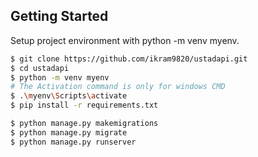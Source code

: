 
## Getting Started


Setup project environment with python -m venv myenv.


```bash
$ git clone https://github.com/ikram9820/ustadapi.git
$ cd ustadapi
$ python -m venv myenv
# The Activation command is only for windows CMD
$ .\myenv\Scripts\activate 
$ pip install -r requirements.txt

$ python manage.py makemigrations
$ python manage.py migrate
$ python manage.py runserver
```
